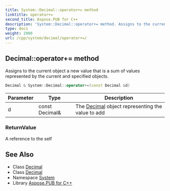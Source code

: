 ```yaml
---
title: System::Decimal::operator+= method
linktitle: operator+=
second_title: Aspose.PUB for C++
description: 'System::Decimal::operator+= method. Assigns to the current object a new value that is a sum of values represented by the current and specified objects in C++.'
type: docs
weight: 2000
url: /cpp/system/decimal/operator+=/
---
```

## Decimal::operator+= method


Assigns to the current object a new value that is a sum of values represented by the current and specified objects.

```cpp
Decimal & System::Decimal::operator+=(const Decimal &d)
```


| Parameter | Type | Description |
| --- | --- | --- |
| d | const Decimal\& | The [Decimal](../) object representing the value to add |

### ReturnValue

A reference to the self

## See Also

* Class [Decimal](../)
* Class [Decimal](../)
* Namespace [System](../../)
* Library [Aspose.PUB for C++](../../../)

